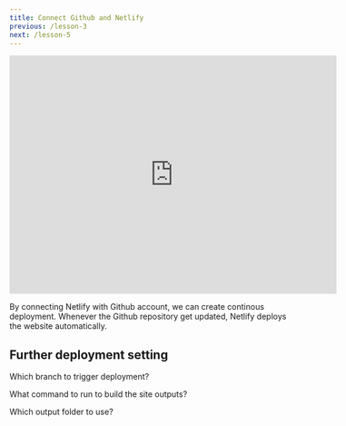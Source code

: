 ```yaml
---
title: Connect Github and Netlify
previous: /lesson-3
next: /lesson-5
---
```


<iframe src="https://slides.com/makzan/connect-github-and-netlify/embed" width="576" height="420" scrolling="no" frameborder="0" webkitallowfullscreen mozallowfullscreen allowfullscreen></iframe>

By connecting Netlify with Github account, we can create continous deployment. Whenever the Github repository get updated, Netlify deploys the website automatically.







## Further deployment setting

Which branch to trigger deployment?

What command to run to build the site outputs?

Which output folder to use?
